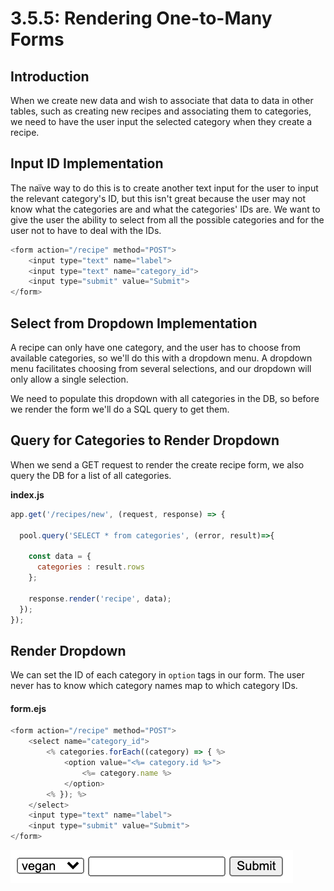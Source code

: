 # 3.5.5: Rendering One-to-Many Forms

## Introduction

When we create new data and wish to associate that data to data in other tables, such as creating new recipes and associating them to categories, we need to have the user input the selected category when they create a recipe.

## Input ID Implementation

The naïve way to do this is to create another text input for the user to input the relevant category's ID, but this isn't great because the user may not know what the categories are and what the categories' IDs are. We want to give the user the ability to select from all the possible categories and for the user not to have to deal with the IDs.

```javascript
<form action="/recipe" method="POST">
    <input type="text" name="label">
    <input type="text" name="category_id">
    <input type="submit" value="Submit">
</form>
```

## Select from Dropdown Implementation

A recipe can only have one category, and the user has to choose from available categories, so we'll do this with a dropdown menu. A dropdown menu facilitates choosing from several selections, and our dropdown will only allow a single selection.

We need to populate this dropdown with all categories in the DB, so before we render the form we'll do a SQL query to get them.

## Query for Categories to Render Dropdown

When we send a GET request to render the create recipe form, we also query the DB for a list of all categories.

**index.js**

```javascript
app.get('/recipes/new', (request, response) => {

  pool.query('SELECT * from categories', (error, result)=>{

    const data = {
      categories : result.rows
    };

    response.render('recipe', data);
  });
});
```

## Render Dropdown

We can set the ID of each category in `option` tags in our form. The user never has to know which category names map to which category IDs.

#### form.ejs

```javascript
<form action="/recipe" method="POST">
    <select name="category_id">
        <% categories.forEach((category) => { %>
            <option value="<%= category.id %>">
                <%= category.name %>
            </option>
        <% }); %>
    </select>
    <input type="text" name="label">
    <input type="submit" value="Submit">
</form>
```

![](../../.gitbook/assets/screen-shot-2020-11-24-at-3.39.35-pm.png)

